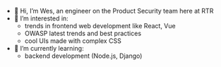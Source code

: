 - 👋 Hi, I’m Wes, an engineer on the Product Security team here at RTR
- 👀 I’m interested in:
  - trends in frontend web development like React, Vue
  - OWASP latest trends and best practices
  - cool UIs made with complex CSS
- 🌱 I’m currently learning:
  - backend development (Node.js, Django)

<!---
wwatermanRTR/wwatermanRTR is a ✨ special ✨ repository because its `README.md` (this file) appears on your GitHub profile.
You can click the Preview link to take a look at your changes.
--->
